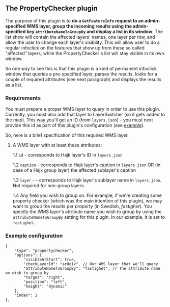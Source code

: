## The PropertyChecker plugin

The purpose of this plugin is to **do a `GetFeatureInfo` request to an admin-specified WMS layer, group the incoming results using the admin-specified key `attributeNameToGroupBy` and display a list in its window**. The list show will contain the affected layers' names, one layer per row, and allow the user to change each layer's visibility. This will allow user to do a regular infoclick on the features that show up from these so called "affected" layers, while the PropertyChecker's list will stay visible in its own window.

So one way to see this is that this plugin is a kind of permanent infoclick window that queries a pre-specified layer, parses the results, looks for a couple of required attributes (see next paragraph) and displays the results as a list.

### Requirements

You must prepare a proper WMS layer to query in order to use this plugin. Currently, you must also add that layer to LayerSwitcher (so it gets added to the map). This way you'll get an ID (from `layers.json`) – you must next provide this id as part of this plugin's configuration (see [example](#example-configuration)).

So, here is a brief specification of this required WMS layer.

1. A WMS layer with at least these attributes:

   1.1 `id` - corresponds to Hajk layer's ID in `layers.json`

   1.2 `caption` - corresponds to Hajk layer's caption in `layers.json` OR (in case of a Hajk group layer) the affected sublayer's caption

   1.3 `layer` - - corresponds to Hajk layer's sublayer name in `layers.json`. Not required for non-group layers.

   1.4 Any field you wish to group on. For example, if we're creating some property checker (which was the main intention of this plugin), we may want to group the results per _property_ (in Swedish, _fastighet_). You specify the WMS layer's attribute name you wish to group by using the `attributeNameToGroupBy` setting for this plugin. In our example, it is set to `fastighet`.

### Example configuration

```jsonc
{
    "type": "propertychecker",
    "options": {
        "visibleAtStart": true,
        "checkLayerId": "ar8q1v", // Our WMS layer that we'll query
        "attributeNameToGroupBy": "fastighet", // The attribute name we wish to group by
        "target": "right",
        "position": "left",
        "height": "dynamic"
    },
    "index": 1
},
```

